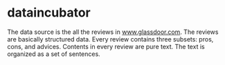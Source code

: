 # dataincubator

The data source is the all the reviews in www.glassdoor.com. The reviews are basically structured data. Every review contains three subsets: pros, cons, and advices. Contents in every review are pure text. The text is organized as a set of sentences. 
